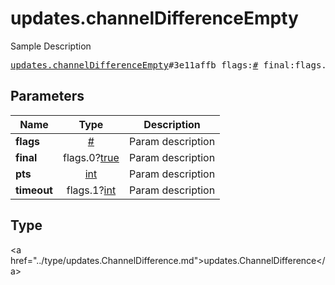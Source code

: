 # updates.channelDifferenceEmpty

Sample Description

<pre>
<a href="../constructor/updates.channelDifferenceEmpty.md">updates.channelDifferenceEmpty</a>#3e11affb flags:<a href="../type/#.md">#</a> final:flags.0?<a href="../type/true.md">true</a> pts:<a href="../type/int.md">int</a> timeout:flags.1?<a href="../type/int.md">int</a> = <a href="../type/updates.ChannelDifference.md">updates.ChannelDifference</a>;
</pre>

## Parameters

| Name | Type | Description |
|------|:----:|-------------|
| **flags** | <a href="../type/#.md">#</a> | Param description |
| **final** | flags.0?<a href="../type/true.md">true</a> | Param description |
| **pts** | <a href="../type/int.md">int</a> | Param description |
| **timeout** | flags.1?<a href="../type/int.md">int</a> | Param description |

## Type

&lt;a href=&#34;../type/updates.ChannelDifference.md&#34;&gt;updates.ChannelDifference&lt;/a&gt;
